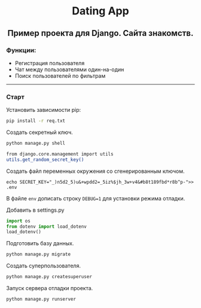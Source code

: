 <h1 style="text-align: center">Dating App</h1>
<h2 style="text-align: center">Пример проекта для Django. Cайта знакомств.</h2>
 
### Функции:
- Регистрация пользователя
- Чат между пользователями один-на-один
- Поиск пользователей по фильтрам
 -----

### Старт
Установить зависимости pip:
```bash
pip install -r req.txt
```
Создать секретный ключ.
```bash
python manage.py shell
```
```bash
from django.core.management import utils
utils.get_random_secret_key()
```

Создать файл переменных окружения со сгенерированным ключом.
```
echo SECRET_KEY="_)n5d2_5)u&+wpdd2=_5iz%$jh_3w+v4&#b8t189fbd*r8b^p-">> .env
```
В файле `env` дописать строку `DEBUG=1` для установки режима отладки.

Добавить в settings.py
```python
import os
from dotenv import load_dotenv
load_dotenv()
```

Подготовить базу данных.
```bash
python manage.py migrate
```

Создать суперпользователя.
```bash
python manage.py createsuperuser
```
Запуск сервера отладки проекта.
```bash
python manage.py runserver
```
